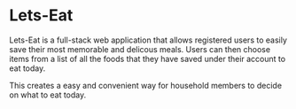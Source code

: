 # Lets-Eat

Lets-Eat is a full-stack web application that allows registered users to easily save their most memorable
and delicous meals. Users can then choose items from a list of all the foods that they have saved under their account to eat today.

This creates a easy and convenient way for household members to decide on what to eat today.
